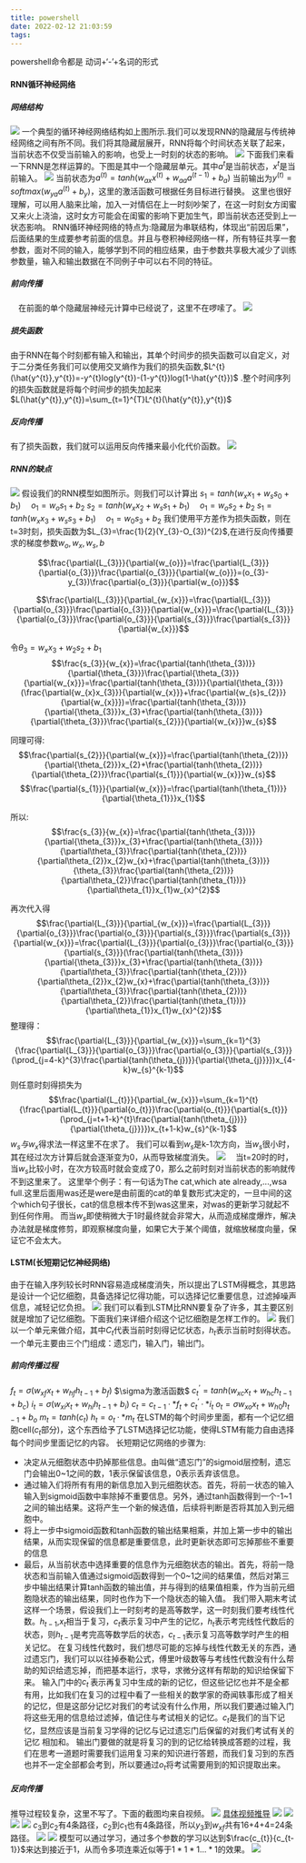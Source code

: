 ```yaml
---
title: powershell
date: 2022-02-12 21:03:59
tags:
---
```

powershell命令都是 动词+‘-’+名词的形式






#### RNN循环神经网络
##### 网络结构
![](/img/循环神经网络/markdown-img-paste-20220219215447599.png)
一个典型的循环神经网络结构如上图所示.我们可以发现RNN的隐藏层与传统神经网络之间有所不同。我们将其隐藏层展开，RNN将每个时间状态关联了起来，当前状态不仅受当前输入的影响，也受上一时刻的状态的影响。
![](/img/循环神经网络/markdown-img-paste-20220219215646477.png)
下面我们来看一下RNN是怎样运算的。下图是其中一个隐藏层单元。其中$a^{t}$是当前状态，$x^{t}$是当前输入。
![](/img/循环神经网络/markdown-img-paste-20220219215955709.png)
当前状态为$a^{(t)}=tanh(w_{ax}x^{(t)}+w_{aa}a^{(t-1)}+b_{a})$
当前输出为$y^{(t)}=softmax(w_{ya}a^{(t)}+b_{y})$，这里的激活函数可根据任务目标进行替换。
这里也很好理解，可以用人脑来比喻，加入一对情侣在上一时刻吵架了，在这一时刻女方闺蜜又来火上浇油，这时女方可能会在闺蜜的影响下更加生气，即当前状态还受到上一状态影响。
RNN循环神经网络的特点为:隐藏层为串联结构，体现出“前因后果”，后面结果的生成要参考前面的信息。并且与卷积神经网络一样，所有特征共享一套参数，面对不同的输入，能够学到不同的相应结果，由于参数共享极大减少了训练参数量，输入和输出数据在不同例子中可以右不同的特征。
##### 前向传播
&emsp;在前面的单个隐藏层神经元计算中已经说了，这里不在啰嗦了。
![](/img/循环神经网络/markdown-img-paste-20220219215955709.png)

##### 损失函数
由于RNN在每个时刻都有输入和输出，其单个时间步的损失函数可以自定义，对于二分类任务我们可以使用交叉熵作为我们的损失函数,$L^{t}(\hat{y^{t}},y^{t})=-y^{t}log(y^{t})-(1-y^{t})log(1-\hat{y^{t}})$
.整个时间序列的损失函数就是将每个时间步的损失加起来$L(\hat{y^{t}},y^{t})=\sum_{t=1}^{T}L^{t}(\hat{y^{t}},y^{t})$
##### 反向传播
有了损失函数，我们就可以运用反向传播来最小化代价函数。
![](/img/循环神经网络/markdown-img-paste-20220219223305889.png)
##### RNN的缺点
![](/img/循环神经网络/markdown-img-paste-20220219223526349.png)
假设我们的RNN模型如图所示。则我们可以计算出
$s_{1}=tanh(w_{x}x_{1}+w_{s}s_{0}+b_{1})$   &emsp;$o_{1}=w_{o}s_{1}+b_{2}$
$s_{2}=tanh(w_{x}x_{2}+w_{s}s_{1}+b_{1})$   &emsp;$o_{1}=w_{o}s_{2}+b_{2}$
$s_{1}=tanh(w_{x}x_{3}+w_{s}s_{3}+b_{1})$   &emsp;$o_{1}=w_{0}s_{3}+b_{2}$
我们使用平方差作为损失函数，则在t=3时刻，损失函数为$L_{3}=\frac{1}{2}(Y_{3}-O_{3})^{2}$,在进行反向传播要求的梯度参数$w_{o},w_{x},w_{s},b$

$$\frac{\partial{L_{3}}}{\partial{w_{o}}}=\frac{\partial{L_{3}}}{\partial{o_{3}}}\frac{\partial{o_{3}}}{\partial{w_{o}}}=(o_{3}-y_{3})\frac{\partial{o_{3}}}{\partial{w_{o}}}$$

$$\frac{\partial{L_{3}}}{\partial_{w_{x}}}=\frac{\partial{L_{3}}}{\partial{o_{3}}}\frac{\partial{o_{3}}}{\partial{w_{x}}}=\frac{\partial{L_{3}}}{\partial{o_{3}}}\frac{\partial{o_{3}}}{\partial{s_{3}}}\frac{\partial{s_{3}}}{\partial{w_{x}}}$$

令$\theta_{3}=w_{x}x_{3}+w_{2}s_{2}+b_{1}$
$$\frac{s_{3}}{w_{x}}=\frac{\partial{tanh(\theta_{3})}}{\partial{\theta_{3}}}\frac{\partial{\theta_{3}}}{\partial{w_{x}}}=\frac{\partial{tanh(\theta_{3})}}{\partial{\theta_{3}}}(\frac{\partial{w_{x}x_{3}}}{\partial{w_{x}}}+\frac{\partial{w_{s}s_{2}}}{\partial{w_{x}}})=\frac{\partial{tanh(\theta_{3})}}{\partial{\theta_{3}}}x_{3}+\frac{\partial{tanh(\theta_{3})}}{\partial{\theta_{3}}}\frac{\partial{s_{2}}}{\partial{w_{x}}}w_{s}$$

同理可得:
$$\frac{\partial{s_{2}}}{\partial{w_{x}}}=\frac{\partial{tanh(\theta_{2})}}{\partial{\theta_{2}}}x_{2}+\frac{\partial{tanh(\theta_{2})}}{\partial{\theta_{2}}}\frac{\partial{s_{1}}}{\partial{w_{x}}}w_{s}$$
$$\frac{\partial{s_{1}}}{\partial{w_{x}}}=\frac{\partial{tanh(\theta_{1})}}{\partial{\theta_{1}}}x_{1}$$

所以:
$$\frac{s_{3}}{w_{x}}=\frac{\partial{tanh(\theta_{3})}}{\partial{\theta_{3}}}x_{3}+\frac{\partial{tanh(\theta_{3})}}{\partial\theta_{3}}\frac{\partial{tanh(\theta_{2})}}{\partial\theta_{2}}x_{2}w_{x}+\frac{\partial{tanh(\theta_{3})}}{\theta_{3}}\frac{\partial{tanh(\theta_{2})}}{\partial\theta_{2}}\frac{\partial{tanh(\theta_{1})}}{\partial\theta_{1}}x_{1}w_{x}^{2}$$

再次代入得
$$\frac{\partial{L_{3}}}{\partial_{w_{x}}}=\frac{\partial{L_{3}}}{\partial{o_{3}}}\frac{\partial{o_{3}}}{\partial{s_{3}}}\frac{\partial{s_{3}}}{\partial{w_{x}}}=\frac{\partial{L_{3}}}{\partial{o_{3}}}\frac{\partial{o_{3}}}{\partial{s_{3}}}(\frac{\partial{tanh(\theta_{3})}}{\partial{\theta_{3}}}x_{3}+\frac{\partial{tanh(\theta_{3})}}{\partial\theta_{3}}\frac{\partial{tanh(\theta_{2})}}{\partial\theta_{2}}x_{2}w_{x}+\frac{\partial{tanh(\theta_{3})}}{\partial\theta_{3}}\frac{\partial{tanh(\theta_{2})}}{\partial\theta_{2}}\frac{\partial{tanh(\theta_{1})}}{\partial\theta_{1}}x_{1}w_{x}^{2})$$
整理得：
$$\frac{\partial{L_{3}}}{\partial_{w_{x}}}=\sum_{k=1}^{3}{\frac{\partial{L_{3}}}{\partial{o_{3}}}\frac{\partial{o_{3}}}{\partial{s_{3}}}(\prod_{j=4-k}^{3}\frac{\partial{tanh(\theta_{j})}}{\partial{\theta_{j}}}})x_{4-k}w_{s}^{k-1}$$
则任意时刻得损失为
$$\frac{\partial{L_{t}}}{\partial_{w_{x}}}=\sum_{k=1}^{t}{\frac{\partial{L_{t}}}{\partial{o_{t}}}\frac{\partial{o_{t}}}{\partial{s_{t}}}(\prod_{j=t+1-k}^{t}\frac{\partial{tanh(\theta_{j})}}{\partial{\theta_{j}}}})x_{t+1-k}w_{s}^{k-1}$$
$w_{s}与w_{x}$得求法一样这里不在求了。
我们可以看到$w_{s}$是k-1次方向，当$w_{s}$很小时，其在经过次方计算后就会逐渐变为0，从而导致梯度消失。
![](/img/循环神经网络/markdown-img-paste-20220219230756194.png)
&emsp;当t=20时的时，当$w_{s}$比较小时，在次方较高时就会变成了0，那么之前时刻对当前状态的影响就传不到这里来了。
这里举个例子：有一句话为The cat,which ate already,...,wsa full.这里后面用was还是were是由前面的cat的单复数形式决定的，一旦中间的这个which句子很长，cat的信息根本传不到was这里来，对was的更新学习就起不到任何作用。
而当$w_{s}$即使稍微大于1时最终就会非常大，从而造成梯度爆炸，解决办法就是梯度修剪，即观察梯度向量，如果它大于某个阈值，就缩放梯度向量，保证它不会太大。
#### LSTM(长短期记忆神经网络)
由于在输入序列较长时RNN容易造成梯度消失，所以提出了LSTM得概念，其思路是设计一个记忆细胞，具备选择记忆得功能，可以选择记忆重要信息，过滤掉噪声信息，减轻记忆负担。
![](/img/循环神经网络/markdown-img-paste-20220220160018196.png)
我们可以看到LSTM比RNN要复杂了许多，其主要区别就是增加了记忆细胞。下面我们来详细介绍这个记忆细胞是怎样工作的。
![](/img/循环神经网络/markdown-img-paste-20220220155339921.png)
我们以一个单元来做介绍，其中$C_{t}$代表当前时刻得记忆状态，$h_{t}$表示当前时刻得状态。一个单元主要由三个门组成：遗忘门，输入门，输出门。
##### 前向传播过程
$f_{t}=\sigma(w_{xf}x_{t}+w_{hf}h_{t-1}+b_{f})$ $\sigma为激活函数$
$c_{t}^{’}=tanh(w_{xc}x_{t}+w_{hc}h_{t-1}+b_{c})$
$i_{t}=\sigma{(w_{xi}x_{t}+w_{hi}h_{t-1}+b_{i})}$
$c_{t}=c_{t-1}·*f_{t}+c_{t}^{’}·*i_{t}$
$o_{t}=\sigma{w_{xo}x_{t}+w_{h0}h_{t-1}+b_{o}}$
$m_{t}=tanh(c_{t})$
$h_{t}=o_{t}·*m_{t}$
在LSTM的每个时间步里面，都有一个记忆细胞cell($c_{t}$部分)，这个东西给予了LSTM选择记忆功能，使得LSTM有能力自由选择每个时间步里面记忆的内容。
长短期记忆网络的步骤为:
* 决定从元细胞状态中扔掉那些信息。由叫做“遗忘门”的sigmoid层控制，遗忘门会输出0~1之间的数，1表示保留该信息，0表示丢弃该信息。
* 通过输入们将所有有用的新信息加入到元细胞状态。首先，将前一状态的输入输入到sigmoid函数中率除掉不重要信息。另外，通过tanh函数得到一个-1~1之间的输出结果。这将产生一个新的候选值，后续将判断是否将其加入到元细胞中。
* 将上一步中sigmoid函数和tanh函数的输出结果相乘，并加上第一步中的输出结果，从而实现保留的信息都是重要信息，此时更新状态即可忘掉那些不重要的信息
* 最后，从当前状态中选择重要的信息作为元细胞状态的输出。首先，将前一隐状态和当前输入值通过sigmoid函数得到一个0~1之间的结果值，然后对第三步中输出结果计算tanh函数的输出值，并与得到的结果值相乘，作为当前元细胞隐状态的输出结果，同时也作为下一个隐状态的输入值。
我们带入期末考试这样一个场景，假设我们上一时刻考的是高等数学，这一时刻我们要考线性代数。$h_{t-1}$,$x_{t}$相当于复习，$c_{t}$表示复习中产生的记忆，$h_{t}$表示考完线性代数后的状态，则$h_{t-1}$是考完高等数学后的状态，$c_{t-1}$表示复习高等数学时产生的相关记忆。
在复习线性代数时，我们想尽可能的忘掉与线性代数无关的东西，通过遗忘门，我们可以以往掉泰勒公式，傅里叶级数等与考线性代数没有什么帮助的知识给遗忘掉，而把基本运行，求导，求微分这样有帮助的知识给保留下来。
输入门中的$c_{t}^{’}$表示再复习中生成的新的记忆，但这些记忆也并不是全都有用，比如我们在复习的过程中看了一些相关的数学家的奇闻轶事形成了相关的记忆，但是这部分记忆对我们的考试没有什么作用，所以我们要通过输入门将这些无用的信息给过滤掉，值记住与考试相关的记忆。$c_{t}$是我们的当下记忆，显然应该是当前复习学得的记忆与记过遗忘门后保留的对我们考试有关的记忆
相加和。
输出门要做的就是将复习的到的记忆给转换成答题的过程，我们在思考一道题时需要我们运用复习来的知识进行答题，而我们复习到的东西也并不一定全部都会考到，所以要通过$o_{t}$将考试需要用到的知识提取出来。
##### 反向传播
推导过程较复杂，这里不写了。下面的截图均来自视频。
![](/img/循环神经网络/1645349135725.png)
[具体视频推导](https://www.bilibili.com/video/BV1qM4y1M7Nv?p=5&share_source=copy_web)
![](/img/循环神经网络/1645350551991.png)
![](/img/循环神经网络/1645350620432.png)
![](/img/循环神经网络/1645350657962.png)
![](/img/循环神经网络/1645351016917.png)
$c_{3}$到$c_{2}$有4条路径，$c_{2}$到$c_{1}$也有4条路径，所以$y_{3}$到$w_{xf}$共有16+4+4=24条路径。
![](/img/循环神经网络/1645351695945.png)
![](/img/循环神经网络/1645350312307.png)
模型可以通过学习，通过多个参数的学习以达到$\frac{c_{t}}{c_{t-1}}$来达到接近于1，从而令多项连乘近似等于$1*1*1...*1$的效果。
![](/img/循环神经网络/1645351896391.png)
